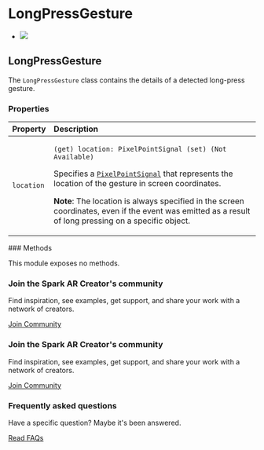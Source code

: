 # LongPressGesture

* [![](https://scontent-vie1-1.xx.fbcdn.net/v/t39.2365-6/76870833_509761306273232_5468210970943815680_n.svg?_nc_cat=108&_nc_sid=ad8a9d&_nc_ohc=muIUhTRJkukAX8VE60K&_nc_ht=scontent-vie1-1.xx&oh=accf70421d0aaafb4ed636f448e51c82&oe=5ECFAF15)](https://sparkar.facebook.com/)

## LongPressGesture

The `LongPressGesture` class contains the details of a detected long-press gesture.

### Properties

<table>
  <thead>
    <tr>
      <th style="text-align:left">Property</th>
      <th style="text-align:left">Description</th>
    </tr>
  </thead>
  <tbody>
    <tr>
      <td style="text-align:left"><code>location</code>
      </td>
      <td style="text-align:left">
        <p><code>(get) location: PixelPointSignal (set) (Not Available)</code>
        </p>
        <p>Specifies a <a href="https://sparkar.facebook.com/docs/camera-effects/reference/reactive_module/pixelpointsignal_class"><code>PixelPointSignal</code></a> that
          represents the location of the gesture in screen coordinates.</p>
        <p><b>Note</b>: The location is always specified in the screen coordinates,
          even if the event was emitted as a result of long pressing on a specific
          object.</p>
      </td>
    </tr>
  </tbody>
</table>### Methods

This module exposes no methods.

### Join the Spark AR Creator's community

Find inspiration, see examples, get support, and share your work with a network of creators.

[Join Community](https://www.facebook.com/groups/SparkARcommunity/)

### Join the Spark AR Creator's community

Find inspiration, see examples, get support, and share your work with a network of creators.

[Join Community](https://www.facebook.com/groups/SparkARcommunity/)

### Frequently asked questions

Have a specific question? Maybe it's been answered.

[Read FAQs](https://sparkar.facebook.com/docs/ar-studio/faq)

